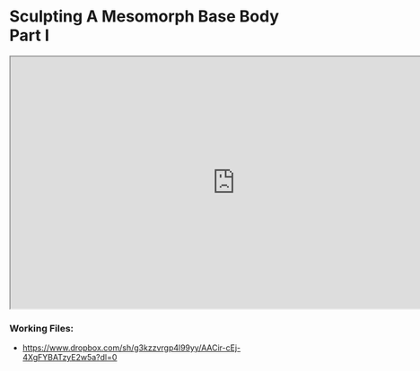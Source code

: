 # Sculpting A Mesomorph Base Body Part I

<p><iframe src="https://www.youtube.com/embed/h-lJpqejd_I?rel=0" width="800" height="450" allowfullscreen="allowfullscreen" allow="accelerometer; autoplay; clipboard-write; encrypted-media; gyroscope; picture-in-picture"></iframe></p>
<h3>Working Files:</h3>
<ul>
<li><a class="inline_disabled" href="https://www.dropbox.com/sh/g3kzzvrgp4l99yy/AACir-cEj-4XgFYBATzyE2w5a?dl=0" target="_blank">https://www.dropbox.com/sh/g3kzzvrgp4l99yy/AACir-cEj-4XgFYBATzyE2w5a?dl=0</a></li>
</ul>
<p>&nbsp;</p>